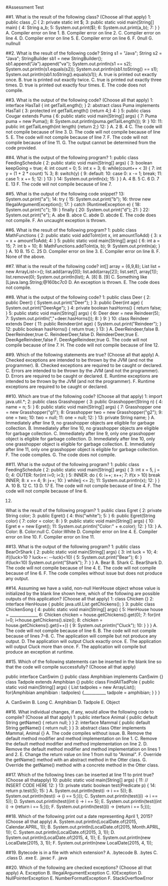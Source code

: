#Assessment Test

##1.
What is the result of the following class? (Choose all that apply)
1: public class _C {
2: private static int $;
3: public static void main(String[] main) {
4:
String a_b;
5:
System.out.print($);
6:
System.out.print(a_b);
7: } }
A. Compiler error on line 1.
B. Compiler error on line 2.
C. Compiler error on line 4.
D. Compiler error on line 5.
E. Compiler error on line 6.
F. 0null
G. nullnull


##2.
What is the result of the following code?
String s1 = "Java";
String s2 = "Java";
StringBuilder sb1 = new StringBuilder();
sb1.append("Ja").append("va");
System.out.println(s1 == s2);
System.out.println(s1.equals(s2));
System.out.println(sb1.toString() == s1);
System.out.println(sb1.toString().equals(s1));
A. true is printed out exactly once.
B. true is printed out exactly twice.
C. true is printed out exactly three times.
D. true is printed out exactly four times.
E. The code does not compile.

##3.
What is the output of the following code? (Choose all that apply)
1: interface HasTail { int getTailLength(); }
2: abstract class Puma implements HasTail {
3: protected int getTailLength() {return 4;}
4: }
5: public class Cougar extends Puma {
6: public static void main(String[] args) {
7: Puma puma = new Puma();
8: System.out.println(puma.getTailLength());
9: }
10: 
11: public int getTailLength(int length) {return 2;}
12: }
A. 2
B. 4
C. The code will not compile because of line 3.
D. The code will not compile because of line 5.
E. The code will not compile because of line 7.
F. The code will not compile because of line 11.
G. The output cannot be determined from the code provided.

##4.
What is the output of the following program?
1: public class FeedingSchedule {
2: public static void main(String[] args) {
3: boolean keepGoing = true;
4: int count = 0;
5: int x = 3;
6: while(count++ < 3) {
7: int y = (1 + 2 * count) % 3;
8: switch(y) {
9: default:
10: case 0: x -= 1; break;
11: case 1: x += 5;
12: }
13: }
14: System.out.println(x);
15: } }
A. 4
B. 5
C. 6
D. 7
E. 13
F. The code will not compile because of line 7.



##5.
What is the output of the following code snippet?
13: System.out.print("a");
14: try {
15: System.out.print("b");
16: throw new IllegalArgumentException();
17: } catch (RuntimeException e) {
18: System.out.print("c");
19: } finally {
20: System.out.print("d");
21: }
22: System.out.print("e");
A. abe
B. abce
C. abde
D. abcde
E. The code does not compile.
F. An uncaught exception is thrown.


##6.
What is the result of the following program?
1: public class MathFunctions {
2: public static void addToInt(int x, int amountToAdd) {
3: x = x + amountToAdd;
4: }
5: public static void main(String[] args) {
6: int a = 15;
7: int b = 10;
8: MathFunctions.addToInt(a, b);
9: System.out.println(a);
} }
A. 10
B. 15
C. 25
D. Compiler error on line 3.
E. Compiler error on line 8.
F. None of the above.

##7.
What is the result of the following code?
int[] array = {6,9,8};
List<Integer> list = new ArrayList<>();
list.add(array[0]);
list.add(array[2]);
list.set(1, array[1]);
list.remove(0);
System.out.println(list);
A. [8]
B. [9]
C. Something like [Ljava.lang.String;@160bc7c0
D. An exception is thrown.
E. The code does not compile.

##8.
What is the output of the following code?
1: public class Deer {
2: public Deer() { System.out.print("Deer"); }
3: public Deer(int age) { System.out.print("DeerAge"); }
4: private boolean hasHorns() { return false; }
5: public static void main(String[] args) {
6:
Deer deer = new Reindeer(5);
7:
System.out.println(","+deer.hasHorns());
8: }
9: }
10: class Reindeer extends Deer {
11: public Reindeer(int age) { System.out.print("Reindeer"); }
12: public boolean hasHorns() { return true; }
13: }
A. DeerReindeer,false
B. DeerReindeer,true
C. ReindeerDeer,false
D. ReindeerDeer,true
E. DeerAgeReindeer,false
F. DeerAgeReindeer,true
G. The code will not compile because of line 7.
H. The code will not compile because of line 12.

##9.
Which of the following statements are true? (Choose all that apply)
A. Checked exceptions are intended to be thrown by the JVM (and not the programmer).
B. Checked exceptions are required to be caught or declared.
C. Errors are intended to be thrown by the JVM (and not the programmer).
D. Errors are required to be caught or declared.
E. Runtime exceptions are intended to be thrown by the JVM (and not the programmer).
F. Runtime exceptions are required to be caught or declared.


##10. 
Which are true of the following code? (Choose all that apply)
1: import java.util.*;
2: public class Grasshopper {
3: public Grasshopper(String n) {
4: name = n;
5: }
6: public static void main(String[] args) {
7: Grasshopper one = new Grasshopper("g1");
8: Grasshopper two = new Grasshopper("g2");
9: one = two;
10: two = null;
11: one = null;
12: }
13: private String name; }
A. Immediately after line 9, no grasshopper objects are eligible for garbage collection.
B. Immediately after line 10, no grasshopper objects are eligible for garbage collection.
C. Immediately after line 9, only one grasshopper object is eligible for garbage collection.
D. Immediately after line 10, only one grasshopper object is eligible for garbage collection.
E. Immediately after line 11, only one grasshopper object is eligible for garbage collection.
F. The code compiles.
G. The code does not compile.


##11. 
What is the output of the following program?
1: public class FeedingSchedule {
2: public static void main(String[] args) {
3: int x = 5, j = 0;
4: OUTER: for(int i=0; i<3; )
5: INNER: do {
6: i++; x++;
7: if(x > 10) break INNER;
8: x += 4;
9: j++;
10: } while(j <= 2);
11: System.out.println(x);
12: } }
A. 10
B. 12
C. 13
D. 17
E. The code will not compile because of line 4.
F. The code will not compile because of line 6.

12. 
What is the result of the following program?
1: public class Egret {
2: private String color;
3: public Egret() {
4: this("white");
5: }
6: public Egret(String color) {
7: color = color;
8: }
9: public static void main(String[] args) {
10: Egret e = new Egret();
11: System.out.println("Color:" + e.color);
12: }
13: }
A. Color:
B. Color:null
C. Color:White
D. Compiler error on line 4.
E. Compiler error on line 10.
F. Compiler error on line 11.

##13. 
What is the output of the following program?
1: public class BearOrShark {
2: public static void main(String[] args) {
3: int luck = 10;
4: if((luck>10 ? luck++: --luck)<10) {
5: System.out.print("Bear");
6: } if(luck<10) System.out.print("Shark");
7: } }
A. Bear
B. Shark
C. BearShark
D. The code will not compile because of line 4.
E. The code will not compile because of line 6.
F. The code compiles without issue but does not produce any output.

##14. 
Assuming we have a valid, non-null HenHouse object whose value is initialized by the
blank line shown here, which of the following are possible outputs of this application?
(Choose all that apply)
1: class Chicken {}
2: interface HenHouse { public java.util.List<Chicken> getChickens(); }
3: public class ChickenSong {
4: public static void main(String[] args) {
5: HenHouse house = ______________
6: Chicken chicken = house.getChickens().get(0);
7: for(int i=0; i<house.getChickens().size();
8: chicken = house.getChickens().get(i++)) {
9: System.out.println("Cluck");
10: } } }
A. The code will not compile because of line 6.
B. The code will not compile because of lines 7–8.
C. The application will compile but not produce any output.
D. The application will output Cluck exactly once.
E. The application will output Cluck more than once.
F. The application will compile but produce an exception at runtime.

##15. 
Which of the following statements can be inserted in the blank line so that the code will
compile successfully? (Choose all that apply)

public interface CanSwim {}
public class Amphibian implements CanSwim {}
class Tadpole extends Amphibian {}
public class FindAllTadPole {
	public static void main(String[] args) {
		List<Tadpole> tadpoles = new ArrayList<Tadpole>();
		for(Amphibian amphibian : tadpoles) {___________ tadpole = amphibian; 
		}
	} 
}

A. CanSwim
B. Long
C. Amphibian
D. Tadpole
E. Object

##16. 
What individual changes, if any, would allow the following code to compile? (Choose all that apply)
1: public interface Animal { public default String getName() { return null; } }
2: interface Mammal { public default String getName() { return null; } }
3: abstract class Otter implements Mammal, Animal {}
A. The code compiles without issue.
B. Remove the default method modifier and method implementation on line 1.
C. Remove the default method modifier and method implementation on line 2.
D. Remove the default method modifier and method implementation on lines 1 and 2.
E. Change the return value on line 1 from null to "Animal".
F. Override the getName() method with an abstract method in the Otter class.
G. Override the getName() method with a concrete method in the Otter class.


##17. 
Which of the following lines can be inserted at line 11 to print true? (Choose all thatapply)
10: public static void main(String[] args) {
11: // INSERT CODE HERE
12: }
13: private static boolean test(Predicate<Integer> p) {
14: return p.test(5);
15: }
A. System.out.println(test(i -> i == 5));
B. System.out.println(test(i -> {i == 5;}));
C. System.out.println(test((i) -> i == 5));
D. System.out.println(test((int i) -> i == 5);
E. System.out.println(test((int i) -> {return i == 5;}));
F. System.out.println(test((i) -> {return i == 5;}));

##18. 
Which of the following print out a date representing April 1, 2015? (Choose all that apply)
A. System.out.println(LocalDate.of(2015, Calendar.APRIL, 1));
B. System.out.println(LocalDate.of(2015, Month.APRIL, 1));
C. System.out.println(LocalDate.of(2015, 3, 1));
D. System.out.println(LocalDate.of(2015, 4, 1));
E. System.out.println(new LocalDate(2015, 3, 1));
F. System.out.println(new LocalDate(2015, 4, 1));

##19. 
Bytecode is in a file with which extension?
A. .bytecode
B. .bytes
C. .class
D. .exe
E. .javac
F. .java

##20. 
Which of the following are checked exceptions? (Choose all that apply)
A. Exception
B. IllegalArgumentException
C. IOException
D. NullPointerException
E. NumberFormatException
F. StackOverflowError